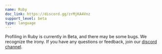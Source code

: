 ```yaml
---
name: Ruby
doc_link: https://discord.gg/zrMjKA4Vnz
support_level: beta
type: language
---
```


<div class='alert warning'>
Profiling in Ruby is currently in Beta, and there may be some bugs. We recognize the irony. If you have any questions or feedback, join our <a href="https://discord.gg/zrMjKA4Vnz">discord channel</a>.
</div>
